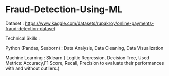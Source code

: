 # Fraud-Detection-Using-ML

Dataset : https://www.kaggle.com/datasets/rupakroy/online-payments-fraud-detection-dataset

Technical Skills :

Python (Pandas, Seaborn) : Data Analysis, Data Cleaning, Data Visualization

Machine Learning : Sklearn ( Logitic Regression, Decision Tree, Used Metrics: Accuracy,F1 Score, Recall, Precision to evaluate their performances with and without outliers.)
